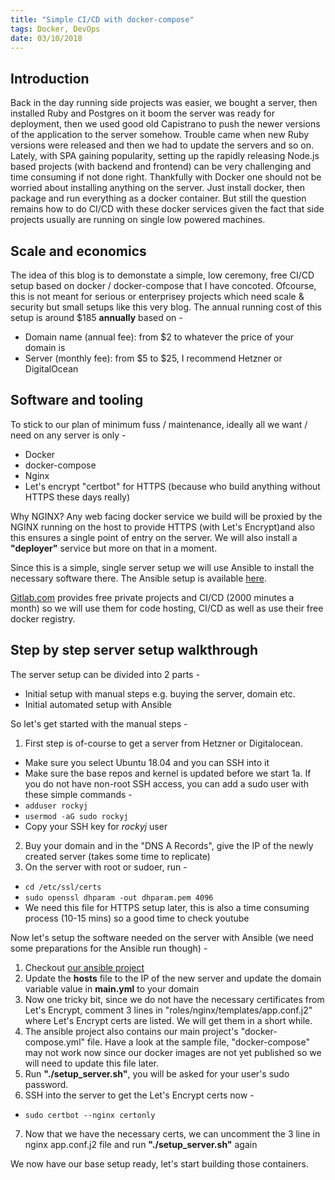 ```yaml
---
title: "Simple CI/CD with docker-compose"
tags: Docker, DevOps
date: 03/10/2018
---
```


## Introduction

Back in the day running side projects was easier, we bought a server, then installed Ruby and Postgres on it boom the server was ready for deployment, then we used good old Capistrano to push the newer versions of the application to the server somehow. Trouble came when new Ruby versions were released and then we had to update the servers and so on. Lately, with SPA gaining popularity, setting up the rapidly releasing Node.js based projects (with backend and frontend) can be very challenging and time consuming if not done right. Thankfully with Docker one should not be worried about installing anything on the server. Just install docker, then package and run everything as a docker container. But still the question remains how to do CI/CD with these docker services given the fact that side projects usually are running on single low powered machines.

## Scale and economics

The idea of this blog is to demonstate a simple, low ceremony, free CI/CD setup based on docker / docker-compose that I have concoted. Ofcourse, this is not meant for serious or enterprisey projects which need scale & security but small setups like this very blog. The annual running cost of this setup is around $185 __annually__ based on -

- Domain name (annual fee): from $2 to whatever the price of your domain is
- Server (monthly fee): from $5 to $25, I recommend Hetzner or DigitalOcean

## Software and tooling

To stick to our plan of minimum fuss / maintenance, ideally all we want / need on any server is only -

- Docker
- docker-compose
- Nginx
- Let's encrypt "certbot" for HTTPS (because who build anything without HTTPS these days really)

Why NGINX? Any web facing docker service we build will be proxied by the NGINX running on the host to provide HTTPS (with Let's Encrypt)and also this ensures a single point of entry on the server. We will also install a __"deployer"__ service but more on that in a moment.

Since this is a simple, single server setup we will use Ansible to install the necessary software there. The Ansible setup is available [here](https://gitlab.com/rocky-jaiswal/app-devops).

[Gitlab.com](Gitlab.com) provides free private projects and CI/CD (2000 minutes a month) so we will use them for code hosting, CI/CD as well as use their free docker registry.

## Step by step server setup walkthrough

The server setup can be divided into 2 parts -
- Initial setup with manual steps e.g. buying the server, domain etc.
- Initial automated setup with Ansible

So let's get started with the manual steps -

1. First step is of-course to get a server from Hetzner or Digitalocean.
  - Make sure you select Ubuntu 18.04 and you can SSH into it
  - Make sure the base repos and kernel is updated before we start
1a. If you do not have non-root SSH access, you can add a sudo user with these simple commands -
  - ```adduser rockyj```
  - ```usermod -aG sudo rockyj```
  - Copy your SSH key for _rockyj_ user
2. Buy your domain and in the "DNS A Records", give the IP of the newly created server (takes some time to replicate)
3. On the server with root or sudoer, run -
  - ```cd /etc/ssl/certs```
  - ```sudo openssl dhparam -out dhparam.pem 4096```
  - We need this file for HTTPS setup later, this is also a time consuming process (10-15 mins) so a good time to check youtube

Now let's setup the software needed on the server with Ansible (we need some preparations for the Ansible run though) -

1. Checkout [our ansible project](https://gitlab.com/rocky-jaiswal/app-devops)
2. Update the __hosts__ file to the IP of the new server and update the domain variable value in __main.yml__ to your domain
3. Now one tricky bit, since we do not have the necessary certificates from Let's Encrypt, comment 3 lines in "roles/nginx/templates/app.conf.j2" where Let's Encrypt certs are listed. We will get them in a short while.
4. The ansible project also contains our main project's "docker-compose.yml" file. Have a look at the sample file, "docker-compose" may not work now since our docker images are not yet published so we will need to update this file later.
5. Run __"./setup_server.sh"__, you will be asked for your user's sudo password.
6. SSH into the server to get the Let's Encrypt certs now -
  - ```sudo certbot --nginx certonly```
7. Now that we have the necessary certs, we can uncomment the 3 line in nginx app.conf.j2 file and run __"./setup_server.sh"__ again

We now have our base setup ready, let's start building those containers.


